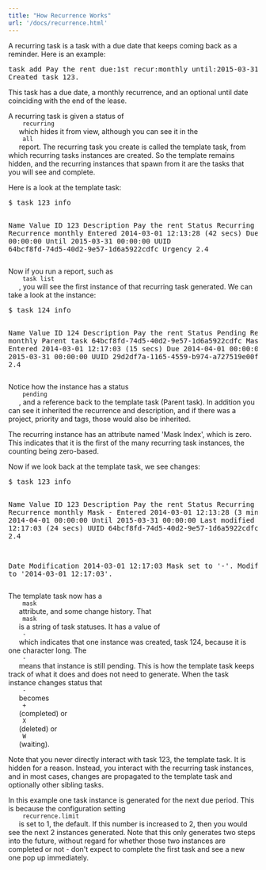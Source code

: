```yaml
---
title: "How Recurrence Works"
url: '/docs/recurrence.html'
---
```

<div class="col-md-10 main">
 <div class="row">
  <a name="recurrence">
  </a>
  <p>
   A recurring task is a task with a due date that keeps coming back
              as a reminder.  Here is an example:
  </p>
  <pre>task add Pay the rent due:1st recur:monthly until:2015-03-31
Created task 123.</pre>
  <p>
   This task has a due date, a monthly recurrence, and an optional
              until date coinciding with the end of the lease.
  </p>
  <p>
   A recurring task is given a status of
   <code>
    recurring
   </code>
   which
              hides it from view, although you can see it in the
   <code>
    all
   </code>
   report.  The recurring task you create is called
              the template task, from which recurring tasks instances are
              created.  So the template remains hidden, and the recurring
              instances that spawn from it are the tasks that you will see and
              complete.
  </p>
  <p>
   Here is a look at the template task:
  </p>
  <pre>$ task 123 info

Name        Value
ID          123
Description Pay the rent
Status      Recurring
Recurrence  monthly
Entered     2014-03-01 12:13:28 (42 secs)
Due         2014-04-01 00:00:00
Until       2015-03-31 00:00:00
UUID        64bcf8fd-74d5-40d2-9e57-1d6a5922cdfc
Urgency     2.4</pre>
  <p>
   Now if you run a report, such as
   <code>
    task list
   </code>
   , you will
             see the first instance of that recurring task generated. We can
             take a look at the instance:
  </p>
  <pre>$ task 124 info

Name        Value
ID          124
Description Pay the rent
Status      Pending
Recurrence  monthly
Parent task 64bcf8fd-74d5-40d2-9e57-1d6a5922cdfc
Mask Index  0
Entered     2014-03-01 12:17:03 (15 secs)
Due         2014-04-01 00:00:00
Until       2015-03-31 00:00:00
UUID        29d2df7a-1165-4559-b974-a727519e00f1
Urgency     2.4</pre>
  <p>
   Notice how the instance has a status
   <code>
    pending
   </code>
   , and a
              reference back to the template task (Parent task).  In addition
              you can see it inherited the recurrence and description, and if
              there was a project, priority and tags, those would also be
              inherited.
  </p>
  <p>
   The recurring instance has an attribute named 'Mask Index', which
              is zero.  This indicates that it is the first of the many
              recurring task instances, the counting being zero-based.
  </p>
  <p>
   Now if we look back at the template task, we see changes:
  </p>
  <pre>$ task 123 info

Name          Value
ID            123
Description   Pay the rent
Status        Recurring
Recurrence    monthly
Mask          -
Entered       2014-03-01 12:13:28 (3 mins)
Due           2014-04-01 00:00:00
Until         2015-03-31 00:00:00
Last modified 2014-03-01 12:17:03 (24 secs)
UUID          64bcf8fd-74d5-40d2-9e57-1d6a5922cdfc
Urgency       2.4

Date                Modification
2014-03-01 12:17:03 Mask set to '-'.
                    Modified set to '2014-03-01 12:17:03'.</pre>
  <p>
   The template task now has a
   <code>
    mask
   </code>
   attribute, and some
              change history.  That
   <code>
    mask
   </code>
   is a string of task
              statuses.  It has a value of
   <code>
    -
   </code>
   which indicates that
              one instance was created, task 124, because it is one character
              long.  The
   <code>
    -
   </code>
   means that instance is still pending.
              This is how the template task keeps track of what it does and
              does not need to generate.  When the task instance changes status
              that
   <code>
    -
   </code>
   becomes
   <code>
    +
   </code>
   (completed) or
   <code>
    X
   </code>
   (deleted) or
   <code>
    W
   </code>
   (waiting).
  </p>
  <p>
   Note that you never directly interact with task 123, the template
              task.  It is hidden for a reason.  Instead, you interact with the
              recurring task instances, and in most cases, changes are
              propagated to the template task and optionally other sibling
              tasks.
  </p>
  <p>
   In this example one task instance is generated for the next due
              period.  This is because the configuration setting
   <code>
    recurrence.limit
   </code>
   is set to 1, the default.  If this
              number is increased to 2, then you would see the next 2 instances
              generated.  Note that this only generates two steps into the
              future, without regard for whether those two instances are
              completed or not - don't expect to complete the first task and see
              a new one pop up immediately.
  </p>
 </div>
 <br/>
 <br/>
</div>

